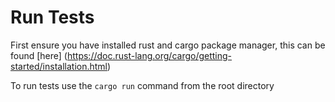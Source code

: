 # Run Tests
First ensure you have installed rust and cargo package manager, this can be found [here] (https://doc.rust-lang.org/cargo/getting-started/installation.html)

To run tests use the ```cargo run``` command from the root directory

